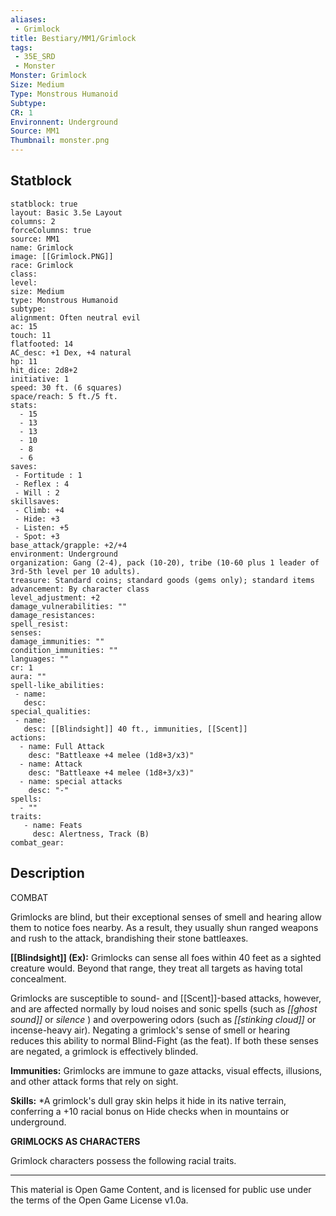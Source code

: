 ```yaml
---
aliases:
 - Grimlock
title: Bestiary/MM1/Grimlock
tags: 
 - 35E_SRD
 - Monster
Monster: Grimlock
Size: Medium
Type: Monstrous Humanoid
Subtype: 
CR: 1
Environnent: Underground
Source: MM1
Thumbnail: monster.png
---
```


## Statblock

```statblock
statblock: true
layout: Basic 3.5e Layout
columns: 2
forceColumns: true
source: MM1 
name: Grimlock
image: [[Grimlock.PNG]]
race: Grimlock
class: 
level: 
size: Medium
type: Monstrous Humanoid
subtype: 
alignment: Often neutral evil
ac: 15
touch: 11
flatfooted: 14
AC_desc: +1 Dex, +4 natural
hp: 11
hit_dice: 2d8+2
initiative: 1
speed: 30 ft. (6 squares)
space/reach: 5 ft./5 ft.
stats:
  - 15
  - 13
  - 13
  - 10
  - 8
  - 6
saves:
 - Fortitude : 1
 - Reflex : 4
 - Will : 2
skillsaves:
 - Climb: +4
 - Hide: +3
 - Listen: +5
 - Spot: +3
base_attack/grapple: +2/+4
environment: Underground
organization: Gang (2-4), pack (10-20), tribe (10-60 plus 1 leader of 3rd-5th level per 10 adults).
treasure: Standard coins; standard goods (gems only); standard items
advancement: By character class
level_adjustment: +2
damage_vulnerabilities: ""
damage_resistances: 
spell_resist: 
senses: 
damage_immunities: ""
condition_immunities: ""
languages: ""
cr: 1
aura: ""
spell-like_abilities:
 - name: 
   desc: 
special_qualities:
 - name:
   desc: [[Blindsight]] 40 ft., immunities, [[Scent]]
actions:
  - name: Full Attack
    desc: "Battleaxe +4 melee (1d8+3/x3)"
  - name: Attack
    desc: "Battleaxe +4 melee (1d8+3/x3)"
  - name: special attacks
    desc: "-"
spells:
  - ""
traits:
   - name: Feats
     desc: Alertness, Track (B)
combat_gear:  
```

## Description



COMBAT

Grimlocks are blind, but their exceptional senses of smell and hearing allow them to notice foes nearby. As a result, they usually shun ranged weapons and rush to the attack, brandishing their stone battleaxes.


**[[Blindsight]] (Ex):** Grimlocks can sense all foes within 40 feet as a sighted creature would. Beyond that range, they treat all targets as having total concealment.

Grimlocks are susceptible to sound- and [[Scent]]-based attacks, however, and are affected normally by loud noises and sonic spells (such as *[[ghost sound]]* or *silence* ) and overpowering odors (such as *[[stinking cloud]]* or incense-heavy air). Negating a grimlock's sense of smell or hearing reduces this ability to normal Blind-Fight (as the feat). If both these senses are negated, a grimlock is effectively blinded.


**Immunities:** Grimlocks are immune to gaze attacks, visual effects, illusions, and other attack forms that rely on sight.


**Skills:** *A grimlock's dull gray skin helps it hide in its native terrain, conferring a +10 racial bonus on Hide checks when in mountains or underground.


**GRIMLOCKS AS CHARACTERS**


Grimlock characters possess the following racial traits.

---

This material is Open Game Content, and is licensed for public use under the terms of the Open Game License v1.0a.
